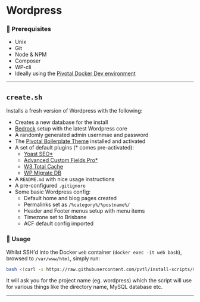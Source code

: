 # Wordpress

### 🤞 Prerequisites

- Unix
- Git
- Node & NPM
- Composer
- WP-cli
- Ideally using the [Pivotal Docker Dev environment](https://github.com/pvtl/docker-dev)

---

##  `create.sh`

Installs a fresh version of Wordpress with the following:

- Creates a new database for the install
- [Bedrock](https://roots.io/bedrock/) setup with the latest Wordpress core
- A randomly generated admin usernmae and password
- The [Pivotal Boilerplate Theme](https://bitbucket.org/pvtl/wordpress-theme-boilerplate/overview) installed and activated
- A set of default plugins (* comes pre-activated):
    - [Yoast SEO*](https://en-au.wordpress.org/plugins/wordpress-seo/)
    - [Advanced Custom Fields Pro*](https://www.advancedcustomfields.com/pro/)
    - [W3 Total Cache](https://en-au.wordpress.org/plugins/w3-total-cache/)
    - [WP Migrate DB](https://en-au.wordpress.org/plugins/wp-migrate-db/)
- A `README.md` with nice usage instructions
- A pre-configured `.gitignore`
- Some basic Wordpress config:
    - Default home and blog pages created
    - Permalinks set as `/%category%/%postname%/`
    - Header and Footer menus setup with menu items
    - Timezone set to Brisbane
    - ACF default config imported

### 🚀 Usage

Whilst SSH'd into the Docker `web` container (`docker exec -it web bash`), browsed to `/var/www/html`, simply run:

```bash
bash <(curl -s https://raw.githubusercontent.com/pvtl/install-scripts/master/wordpress/create.sh -L)
```

It will ask you for the project name (eg. wordpress) which the script will use for various things like the directory name, MySQL database etc.

---
